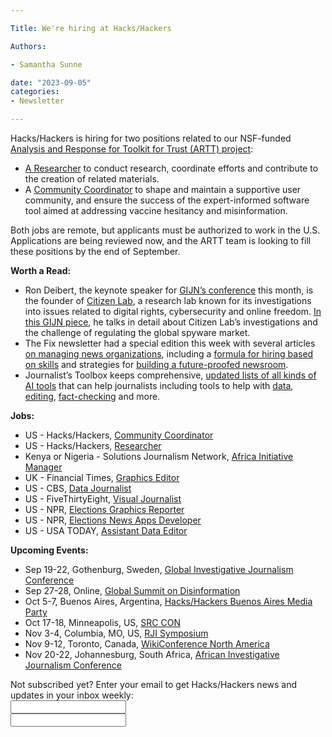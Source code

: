 ```yaml
---

Title: We're hiring at Hacks/Hackers

Authors: 

- Samantha Sunne

date: "2023-09-05" 
categories: 
- Newsletter 

---
```


Hacks/Hackers is hiring for two positions related to our NSF-funded [Analysis and Response for Toolkit for Trust (ARTT) project](https://www.artt.cs.washington.edu/):



* [A Researcher](https://www.hackshackers.com/news/2023/08/hacks-hackers-hiring-a-researcher/) to conduct research, coordinate efforts and contribute to the creation of related materials.
* A [Community Coordinator](https://www.hackshackers.com/news/2023/08/hacks-hackers-seeks-community-coordinator/) to shape and maintain a supportive user community, and ensure the success of the expert-informed software tool aimed at addressing vaccine hesitancy and misinformation.

Both jobs are remote, but applicants must be authorized to work in the U.S. Applications are being reviewed now, and the ARTT team is looking to fill these positions by the end of September.

**Worth a Read:**



* Ron Deibert, the keynote speaker for [GIJN’s conference](https://gijc2023.org/) this month, is the founder of [Citizen Lab](https://citizenlab.ca/about/), a research lab known for its investigations into issues related to digital rights, cybersecurity and online freedom. [In this GIJN piece](https://gijn.org/2023/08/30/gijc23-keynote-speaker-ron-deibert-citizen-lab/), he talks in detail about Citizen Lab’s investigations and the challenge of regulating the global spyware market. 
* The Fix newsletter had a special edition this week with several articles [on managing news organizations](https://mailchi.mp/thefix/what-to-know-about-working-with-gen-z-employees-16915892?e=bae6776851), including a [formula for hiring based on skills](https://thefix.media/2022/8/30/skills-vs-people-what-kind-of-skills-does-a-modern-news-organisation-need-today) and strategies for [building a future-proofed newsroom](https://thefix.media/2023/4/25/building-a-future-proof-newsroom-5-strategies-you-neglect-at-your-peril).
* Journalist’s Toolbox keeps comprehensive, [updated lists of all kinds of AI tools](https://journaliststoolbox.ai/) that can help journalists including tools to help with [data](https://journaliststoolbox.ai/ai-driven-data-tools/), [editing](https://journaliststoolbox.ai/ai-editing-tools/), [fact-checking](https://journaliststoolbox.ai/ai-editing-tools/) and more.

**Jobs:**



* US - Hacks/Hackers, [Community Coordinator](https://www.hackshackers.com/news/2023/08/hacks-hackers-seeks-community-coordinator/)
* US - Hacks/Hackers, [Researcher](https://www.hackshackers.com/news/2023/08/hacks-hackers-hiring-a-researcher/)
* Kenya or Nigeria - Solutions Journalism Network, [Africa Initiative Manager](https://jobs.lever.co/solutionsjournalism/2e78ae5e-c751-4ab2-a1b7-b85f65fc287c)
* UK - Financial Times, [Graphics Editor](https://boards.greenhouse.io/financialtimes33/jobs/4213304101)
* US - CBS, [Data Journalist](https://careers.paramount.com/job/Fort-Worth-Data-Journalist-TX-76103/1024790900/)
* US - FiveThirtyEight, [Visual Journalist](https://fivethirtyeight.com/features/job-posting-visual-journalist/)
* US - NPR, [Elections Graphics Reporter](https://boards.greenhouse.io/nationalpublicradioinc/jobs/4309665005?gh_src=d55dda975us)
* US - NPR, [Elections News Apps Developer](https://boards.greenhouse.io/nationalpublicradioinc/jobs/4309672005?gh_src=5623b8475us)
* US - USA TODAY, [Assistant Data Editor](https://us231.dayforcehcm.com/CandidatePortal/en-US/gannett/Posting/View/62923)

**Upcoming Events:**



* Sep 19-22, Gothenburg, Sweden, [Global Investigative Journalism Conference](https://gijc2023.org/)
* Sep 27-28, Online, [Global Summit on Disinformation](https://cumbredesinformacion.com/)
* Oct 5-7, Buenos Aires, Argentina, [Hacks/Hackers Buenos Aires Media Party](https://mediaparty.org/)
* Oct 17-18, Minneapolis, US, [SRC CON](https://2023.srccon.org/)
* Nov 3-4, Columbia, MO, US, [RJI Symposium](https://rji.submittable.com/submit/254162/rji-symposium-in-service-to-our-communities)
* Nov 9-12, Toronto, Canada, [WikiConference North America](https://wikiconference.org/wiki/2023/Main_Page)
* Nov 20-22, Johannesburg, South Africa, [African Investigative Journalism Conference](https://aijc.africa/)

<div id="mc_embed_signup"><form id="mc-embedded-subscribe-form" class="validate" action="//hackshackers.us1.list-manage.com/subscribe/post?u=c56f2e53d5ed6ef87f8aaa75c&amp;id=fb2bc6f10b" method="post" name="mc-embedded-subscribe-form" novalidate="" target="_blank">

<div id="mc_embed_signup_scroll">

<div class="mc-field-group"><label for="mce-EMAIL">Not subscribed yet? Enter your email to get Hacks/Hackers news and updates in your inbox weekly:  </label></div>

<div class="mc-field-group"><input id="mce-EMAIL" class="required email" name="EMAIL" type="email" value="" /></div>

<!-- real people should not fill this in and expect good things - do not remove this or risk form bot signups-->

<div style="position: absolute; left: -5000px;"><input tabindex="-1" name="b_c56f2e53d5ed6ef87f8aaa75c_fb2bc6f10b" type="text" value="" /></div>

<div class="clear"><input id="mc-embedded-subscribe" class="button" name="subscribe" typ
